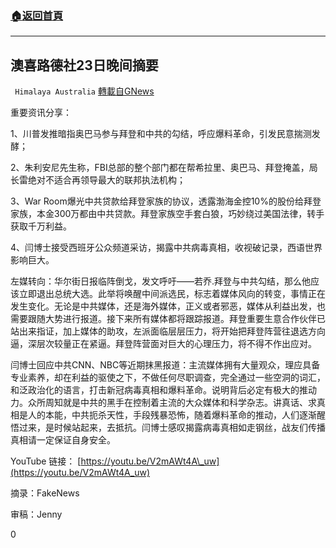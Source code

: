 ###  [:house:返回首頁](https://github.com/ourhimalayas/txt)
---

## 澳喜路德社23日晚间摘要
` Himalaya Australia` [轉載自GNews](https://gnews.org/zh-hans/444982/)

重要资讯分享：

1、川普发推暗指奥巴马参与拜登和中共的勾结，呼应爆料革命，引发民意揣测发酵；

2、朱利安尼先生称，FBI总部的整个部门都在帮希拉里、奥巴马、拜登掩盖，局长雷绝对不适合再领导最大的联邦执法机构；

3、War Room爆光中共贷款给拜登家族的协议，透露渤海金控10%的股份给拜登家族，本金300万都由中共贷款。拜登家族空手套白狼，巧妙绕过美国法律，转手获取千万利益。

4、闫博士接受西班牙公众频道采访，揭露中共病毒真相，收视破记录，西语世界影响巨大。

左媒转向：华尔街日报临阵倒戈，发文呼吁——若乔.拜登与中共勾结，那么他应该立即退出总统大选。此举将唤醒中间派选民，标志着媒体风向的转变，事情正在发生变化。无论是中共媒体，还是海外媒体，正义或者邪恶，媒体从利益出发，也需要跟随大势进行报道。接下来所有媒体都将跟踪报道。拜登重要生意合作伙伴已站出来指证，加上媒体的助攻，左派面临层层压力，将开始把拜登阵营往退选方向逼，深层次较量正在紧逼。拜登阵营面对巨大的心理压力，将不得不作出应对。

闫博士回应中共CNN、NBC等近期抹黑报道：主流媒体拥有大量观众，理应具备专业素养，却在利益的驱使之下，不做任何尽职调查，完全通过一些空洞的词汇，和泛政治化的语言，打击新冠病毒真相和爆料革命。说明背后必定有极大的推动力。众所周知就是中共的黑手在控制着主流的大众媒体和科学杂志。讲真话、求真相是人的本能，中共扼杀天性，手段残暴恐怖，随着爆料革命的推动，人们逐渐醒悟过来，是时候站起来，去抵抗。闫博士感叹揭露病毒真相如走钢丝，战友们传播真相请一定保证自身安全。

YouTube 链接： [https://youtu.be/V2mAWt4A\_uw](https://youtu.be/V2mAWt4A_uw)

摘录：FakeNews

审稿：Jenny

0

